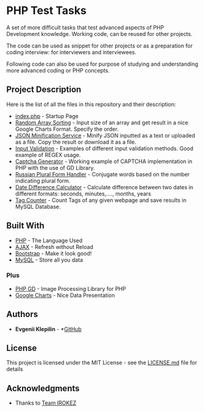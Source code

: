 # PHP Test Tasks
A set of more difficult tasks that test advanced aspects of PHP Development knowledge. Working code, can be reused for other projects.

The code can be used as snippet for other projects or as a preparation for coding interview: for interviewers and interviewees.

Following code can also be used for purpose of studying and understanding more advanced coding or PHP concepts.

## Project Description

Here is the list of all the files in this repository and their description:
* [index.php](index.php) - Startup Page
* [Random Array Sorting](index.php) - Input size of an array and get result in a nice Google Charts Format. Specify the order.
* [JSON Minification Service](jsonMinify.php) - Minify JSON inputted as a text or uploaded as a file. Copy the result or download it as a file.
* [Input Validation](inputValidation.php) - Examples of different input validation methods. Good example of REGEX usage.
* [Captcha Generator](captcha.php) - Working example of CAPTCHA implementation in PHP with the use of GD Library.
* [Russian Plural Form Handler](pluralForm.php) - Conjugate words based on the number indicating plural form.
* [Date Difference Calculator](dateDifference.php) - Calculate difference between two dates in different formats: seconds, minutes,...., months, years
* [Tag Counter](countTags.php) - Count Tags of any given webpage and save results in MySQL Database.

## Built With

* [PHP](http://php.net/) - The Language Used
* [AJAX](https://www.w3schools.com/xml/ajax_intro.asp) - Refresh without Reload
* [Bootstrap](https://www.w3schools.com/bootstrap/default.asp) - Make it look good!
* [MySQL](https://www.mysql.com/) - Store all you data

### Plus

* [PHP GD](http://php.net/manual/en/book.image.php) - Image Processing Library for PHP
* [Google Charts](https://developers.google.com/chart/) - Nice Data Presentation

## Authors

* **Evgenii Klepilin** - *[GitHub](https://github.com/EvgeniiKlepilin)

## License

This project is licensed under the MIT License - see the [LICENSE.md](LICENSE.md) file for details

## Acknowledgments

* Thanks to [Team IROKEZ](irokez.me)
